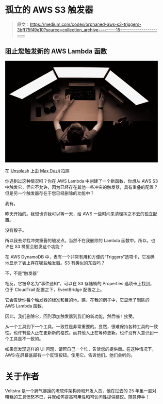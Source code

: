 # 孤立的 AWS S3 触发器

> 原文：<https://medium.com/codex/orphaned-aws-s3-triggers-3bff75f49e10?source=collection_archive---------15----------------------->

## 阻止您触发新的 AWS Lambda 函数

![](img/99be858c461bb201b181ffc79bb0c063.png)

在 [Unsplash](https://unsplash.com?utm_source=medium&utm_medium=referral) 上由 [Max Duzij](https://unsplash.com/es/@max_duz?utm_source=medium&utm_medium=referral) 拍照

你遇到过这种情况吗？你在 AWS Lambda 中创建了一个新函数，你想从 AWS S3 中触发它，但它不允许，因为已经存在其他一些冲突的触发器，具有重叠的配置？但是另一个触发器存在于您已经删除的功能中？

我有。

昨天开始的。我想也许我可以等一天，给 AWS 一些时间来清理挥之不去的孤立配置。

没有骰子。

所以我去寻找冲突重叠的触发点。当然不在我删除的 Lambda 函数中。所以，也许在 S3 桶里会触发这个功能？

在 AWS DynamoDB 中，表有一个非常有用和方便的“Triggers”选项卡，它准确地显示了表上存在哪些触发器。S3 有类似的东西吗？

不，不是“触发器”

相反，它被命名为“事件通知”，可以在 S3 存储桶的 Properties 选项卡上找到，位于 CloudTrail 配置之下，EventBridge 配置之上。

它会告诉你每个触发器的标准和目的地。瞧，在我的例子中，它显示了删除的 AWS Lambda 函数。

因此，我们删除它，回到添加触发器到我们的新功能，然后嘣！接受。

从一个工具到下一个工具，一致性是非常重要的。显然，很难保持各种工具的一致性。也许有些人正在更新新的格式，而其他人正在等待更新。也许没有人意识到一个工具是不一致的。

如果您发现这样的 UI 问题，请帮自己一个忙，告诉您的提供商。在这种情况下，AWS:在屏幕底部有一个反馈按钮。使用它。告诉他们。他们会听的。

# 关于作者

Veltstra 是一个脾气暴躁的老软件架构师和开发人员，他在过去的 25 年里一直对糟糕的工具愤怒不已，并就如何提高可用性和可访问性提供建议。随意伸手！